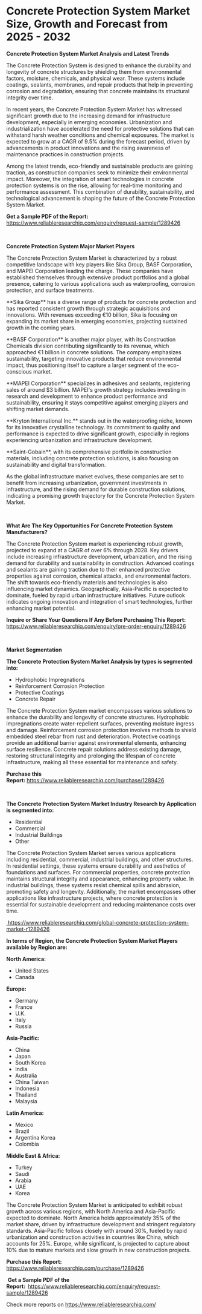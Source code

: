 <p><h1>Concrete Protection System Market Size, Growth and Forecast from 2025 - 2032</h1></p><p><strong>Concrete Protection System Market Analysis and Latest Trends</strong></p>
<p><p>The Concrete Protection System is designed to enhance the durability and longevity of concrete structures by shielding them from environmental factors, moisture, chemicals, and physical wear. These systems include coatings, sealants, membranes, and repair products that help in preventing corrosion and degradation, ensuring that concrete maintains its structural integrity over time.</p><p>In recent years, the Concrete Protection System Market has witnessed significant growth due to the increasing demand for infrastructure development, especially in emerging economies. Urbanization and industrialization have accelerated the need for protective solutions that can withstand harsh weather conditions and chemical exposures. The market is expected to grow at a CAGR of 9.5% during the forecast period, driven by advancements in product innovations and the rising awareness of maintenance practices in construction projects.</p><p>Among the latest trends, eco-friendly and sustainable products are gaining traction, as construction companies seek to minimize their environmental impact. Moreover, the integration of smart technologies in concrete protection systems is on the rise, allowing for real-time monitoring and performance assessment. This combination of durability, sustainability, and technological advancement is shaping the future of the Concrete Protection System Market.</p></p>
<p><strong>Get a Sample PDF of the Report:&nbsp;</strong> <a href="https://www.reliableresearchiq.com/enquiry/request-sample/1289426?utm_campaign=3200&utm_medium=2&utm_source=Github&utm_content=ia&utm_term=29032025&utm_id=concrete-protection-system">https://www.reliableresearchiq.com/enquiry/request-sample/1289426</a></p>
<p>&nbsp;</p>
<p><strong>Concrete Protection System Major Market Players</strong></p>
<p><p>The Concrete Protection System Market is characterized by a robust competitive landscape with key players like Sika Group, BASF Corporation, and MAPEI Corporation leading the charge. These companies have established themselves through extensive product portfolios and a global presence, catering to various applications such as waterproofing, corrosion protection, and surface treatments.</p><p>**Sika Group** has a diverse range of products for concrete protection and has reported consistent growth through strategic acquisitions and innovations. With revenues exceeding €10 billion, Sika is focusing on expanding its market share in emerging economies, projecting sustained growth in the coming years.</p><p>**BASF Corporation** is another major player, with its Construction Chemicals division contributing significantly to its revenue, which approached €1 billion in concrete solutions. The company emphasizes sustainability, targeting innovative products that reduce environmental impact, thus positioning itself to capture a larger segment of the eco-conscious market.</p><p>**MAPEI Corporation** specializes in adhesives and sealants, registering sales of around $3 billion. MAPEI's growth strategy includes investing in research and development to enhance product performance and sustainability, ensuring it stays competitive against emerging players and shifting market demands.</p><p>**Kryton International Inc.** stands out in the waterproofing niche, known for its innovative crystalline technology. Its commitment to quality and performance is expected to drive significant growth, especially in regions experiencing urbanization and infrastructure development.</p><p>**Saint-Gobain**, with its comprehensive portfolio in construction materials, including concrete protection solutions, is also focusing on sustainability and digital transformation.</p><p>As the global infrastructure market evolves, these companies are set to benefit from increasing urbanization, government investments in infrastructure, and the rising demand for durable construction solutions, indicating a promising growth trajectory for the Concrete Protection System Market.</p></p>
<p>&nbsp;</p>
<p><strong>What Are The Key Opportunities For Concrete Protection System Manufacturers?</strong></p>
<p><p>The Concrete Protection System market is experiencing robust growth, projected to expand at a CAGR of over 6% through 2028. Key drivers include increasing infrastructure development, urbanization, and the rising demand for durability and sustainability in construction. Advanced coatings and sealants are gaining traction due to their enhanced protective properties against corrosion, chemical attacks, and environmental factors. The shift towards eco-friendly materials and technologies is also influencing market dynamics. Geographically, Asia-Pacific is expected to dominate, fueled by rapid urban infrastructure initiatives. Future outlook indicates ongoing innovation and integration of smart technologies, further enhancing market potential.</p></p>
<p><strong>Inquire or Share Your Questions If Any Before Purchasing This Report:</strong> <a href="https://www.reliableresearchiq.com/enquiry/pre-order-enquiry/1289426?utm_campaign=3200&utm_medium=2&utm_source=Github&utm_content=ia&utm_term=29032025&utm_id=concrete-protection-system">https://www.reliableresearchiq.com/enquiry/pre-order-enquiry/1289426</a></p>
<p>&nbsp;</p>
<p><strong>Market Segmentation</strong></p>
<p><strong>The Concrete Protection System Market Analysis by types is segmented into:</strong></p>
<p><ul><li>Hydrophobic Impregnations</li><li>Reinforcement Corrosion Protection</li><li>Protective Coatings</li><li>Concrete Repair</li></ul></p>
<p><p>The Concrete Protection System market encompasses various solutions to enhance the durability and longevity of concrete structures. Hydrophobic impregnations create water-repellent surfaces, preventing moisture ingress and damage. Reinforcement corrosion protection involves methods to shield embedded steel rebar from rust and deterioration. Protective coatings provide an additional barrier against environmental elements, enhancing surface resilience. Concrete repair solutions address existing damage, restoring structural integrity and prolonging the lifespan of concrete infrastructure, making all these essential for maintenance and safety.</p></p>
<p><strong>Purchase this Report:&nbsp;</strong><a href="https://www.reliableresearchiq.com/purchase/1289426?utm_campaign=3200&utm_medium=2&utm_source=Github&utm_content=ia&utm_term=29032025&utm_id=concrete-protection-system">https://www.reliableresearchiq.com/purchase/1289426</a></p>
<p>&nbsp;</p>
<p><strong>The Concrete Protection System Market Industry Research by Application is segmented into:</strong></p>
<p><ul><li>Residential</li><li>Commercial</li><li>Industrial Buildings</li><li>Other</li></ul></p>
<p><p>The Concrete Protection System Market serves various applications including residential, commercial, industrial buildings, and other structures. In residential settings, these systems ensure durability and aesthetics of foundations and surfaces. For commercial properties, concrete protection maintains structural integrity and appearance, enhancing property value. In industrial buildings, these systems resist chemical spills and abrasion, promoting safety and longevity. Additionally, the market encompasses other applications like infrastructure projects, where concrete protection is essential for sustainable development and reducing maintenance costs over time.</p></p>
<p><a href="https://www.reliableresearchiq.com/global-concrete-protection-system-market-r1289426?utm_campaign=3200&utm_medium=2&utm_source=Github&utm_content=ia&utm_term=29032025&utm_id=concrete-protection-system">&nbsp;https://www.reliableresearchiq.com/global-concrete-protection-system-market-r1289426</a></p>
<p><strong>In terms of Region, the Concrete Protection System Market Players available by Region are:</strong></p>
<p>
    <p> <strong> North America: </strong>
        <ul>
            <li>United States</li>
            <li>Canada</li>
        </ul>
        </p> 
    <p> <strong> Europe: </strong>
        <ul>
            <li>Germany</li>
            <li>France</li>
            <li>U.K.</li>
            <li>Italy</li>
            <li>Russia</li>
        </ul>
        </p> 
    <p> <strong> Asia-Pacific: </strong>
        <ul>
            <li>China</li>
            <li>Japan</li>
            <li>South Korea</li>
            <li>India</li>
            <li>Australia</li>
            <li>China Taiwan</li>
            <li>Indonesia</li>
            <li>Thailand</li>
            <li>Malaysia</li>
        </ul>
        </p> 
    <p> <strong> Latin America: </strong>
        <ul>
            <li>Mexico</li>
            <li>Brazil</li>
            <li>Argentina Korea</li>
            <li>Colombia</li>
        </ul>
        </p> 
    <p> <strong> Middle East & Africa: </strong>
        <ul>
            <li>Turkey</li>
            <li>Saudi</li>
            <li>Arabia</li>
            <li>UAE</li>
            <li>Korea</li>
        </ul>
    </p>
    </p>
<p><p>The Concrete Protection System Market is anticipated to exhibit robust growth across various regions, with North America and Asia-Pacific expected to dominate. North America holds approximately 35% of the market share, driven by infrastructure development and stringent regulatory standards. Asia-Pacific follows closely with around 30%, fueled by rapid urbanization and construction activities in countries like China, which accounts for 25%. Europe, while significant, is projected to capture about 10% due to mature markets and slow growth in new construction projects.</p></p>
<p><strong>Purchase this Report: </strong><a href="https://www.reliableresearchiq.com/purchase/1289426?utm_campaign=3200&utm_medium=2&utm_source=Github&utm_content=ia&utm_term=29032025&utm_id=concrete-protection-system">https://www.reliableresearchiq.com/purchase/1289426</a></p>
<p>&nbsp;<strong>Get a Sample PDF of the Report:&nbsp;&nbsp;</strong><a href="https://www.reliableresearchiq.com/enquiry/request-sample/1289426?utm_campaign=3200&utm_medium=2&utm_source=Github&utm_content=ia&utm_term=29032025&utm_id=concrete-protection-system">https://www.reliableresearchiq.com/enquiry/request-sample/1289426</a></p>
<p><strong></strong></p>
<p>Check more reports on <a href="https://www.reliableresearchiq.com/?utm_campaign=3200&utm_medium=2&utm_source=Github&utm_content=ia&utm_term=29032025&utm_id=concrete-protection-system">https://www.reliableresearchiq.com/</a></p>
